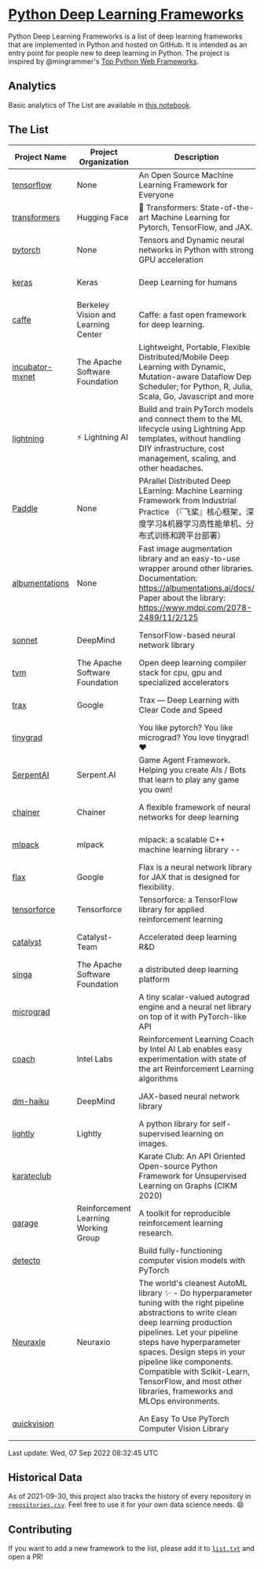 # [Python Deep Learning Frameworks](https://www.github.com/shimst3r/python-deep-learning-frameworks)

Python Deep Learning Frameworks is a list of deep learning frameworks that are implemented in Python and hosted on GitHub. It is intended as an entry point for people new to deep learning in Python. The project is inspired by @mingrammer's [Top Python Web Frameworks](https://github.com/mingrammer/python-web-framework-stars).

## Analytics

Basic analytics of The List are available in [this notebook](./notebooks/development_over_time.ipynb).

## The List

| Project Name | Project Organization | Description | Stars | Forks | Open Issues | Last Commit |
| ------------ | -------------------- | ----------- | ----: | ----: | ----------: | ----------- |
| [tensorflow](https://tensorflow.org) | None | An Open Source Machine Learning Framework for Everyone | 167573 | 87148 | 2369 | 0 day(s) ago |
| [transformers](https://huggingface.co/transformers) | Hugging Face | 🤗 Transformers: State-of-the-art Machine Learning for Pytorch, TensorFlow, and JAX. | 69691 | 16032 | 549 | 0 day(s) ago |
| [pytorch](https://pytorch.org) | None | Tensors and Dynamic neural networks in Python with strong GPU acceleration | 58519 | 16307 | 10013 | 0 day(s) ago |
| [keras](http://keras.io/) | Keras | Deep Learning for humans | 56088 | 19175 | 335 | 0 day(s) ago |
| [caffe](http://caffe.berkeleyvision.org/) | Berkeley Vision and Learning Center | Caffe: a fast open framework for deep learning. | 32833 | 19007 | 1181 | 0 day(s) ago |
| [incubator-mxnet](https://mxnet.apache.org) | The Apache Software Foundation | Lightweight, Portable, Flexible Distributed/Mobile Deep Learning with Dynamic, Mutation-aware Dataflow Dep Scheduler; for Python, R, Julia, Scala, Go, Javascript and more | 20067 | 6882 | 1991 | 0 day(s) ago |
| [lightning](https://lightning.ai) | ⚡️ Lightning AI  | Build and train PyTorch models and connect them to the ML lifecycle using Lightning App templates, without handling DIY infrastructure, cost management, scaling, and other headaches. | 19930 | 2565 | 608 | 0 day(s) ago |
| [Paddle](http://www.paddlepaddle.org/) | None | PArallel Distributed Deep LEarning: Machine Learning Framework from Industrial Practice （『飞桨』核心框架，深度学习&机器学习高性能单机、分布式训练和跨平台部署） | 18808 | 4696 | 2915 | 0 day(s) ago |
| [albumentations](https://albumentations.ai) | None | Fast image augmentation library and an easy-to-use wrapper around other libraries. Documentation:  https://albumentations.ai/docs/ Paper about the library: https://www.mdpi.com/2078-2489/11/2/125 | 10787 | 1384 | 288 | 0 day(s) ago |
| [sonnet](https://sonnet.dev/) | DeepMind | TensorFlow-based neural network library | 9365 | 1336 | 32 | 0 day(s) ago |
| [tvm](https://tvm.apache.org/) | The Apache Software Foundation | Open deep learning compiler stack for cpu, gpu and specialized accelerators | 8526 | 2684 | 613 | 0 day(s) ago |
| [trax](https://github.com/google/trax) | Google | Trax — Deep Learning with Clear Code and Speed | 7092 | 734 | 96 | 1 day(s) ago |
| [tinygrad](https://github.com/geohot/tinygrad) |  | You like pytorch? You like micrograd? You love tinygrad! ❤️  | 6643 | 678 | 27 | 0 day(s) ago |
| [SerpentAI](http://serpent.ai) | Serpent.AI | Game Agent Framework. Helping you create AIs / Bots that learn to play any game you own! | 6329 | 751 | 2 | 0 day(s) ago |
| [chainer](https://chainer.org) | Chainer | A flexible framework of neural networks for deep learning | 5718 | 1389 | 11 | 0 day(s) ago |
| [mlpack](https://www.mlpack.org/) | mlpack | mlpack: a scalable C++ machine learning library --  | 4067 | 1434 | 46 | 0 day(s) ago |
| [flax](https://flax.readthedocs.io) | Google | Flax is a neural network library for JAX that is designed for flexibility. | 3485 | 400 | 103 | 0 day(s) ago |
| [tensorforce](https://github.com/tensorforce/tensorforce) | Tensorforce | Tensorforce: a TensorFlow library for applied reinforcement learning | 3166 | 533 | 30 | 0 day(s) ago |
| [catalyst](https://catalyst-team.com) | Catalyst-Team | Accelerated deep learning R&D | 2981 | 366 | 8 | 1 day(s) ago |
| [singa](https://github.com/apache/singa) | The Apache Software Foundation | a distributed deep learning platform | 2655 | 831 | 38 | 6 day(s) ago |
| [micrograd](https://github.com/karpathy/micrograd) |  | A tiny scalar-valued autograd engine and a neural net library on top of it with PyTorch-like API | 2568 | 231 | 9 | 0 day(s) ago |
| [coach](https://intellabs.github.io/coach/) | Intel Labs | Reinforcement Learning Coach by Intel AI Lab enables easy experimentation with state of the art Reinforcement Learning algorithms | 2180 | 438 | 90 | 1 day(s) ago |
| [dm-haiku](https://dm-haiku.readthedocs.io) | DeepMind | JAX-based neural network library | 2146 | 171 | 76 | 1 day(s) ago |
| [lightly](https://github.com/lightly-ai/lightly) | Lightly | A python library for self-supervised learning on images. | 1775 | 141 | 78 | 1 day(s) ago |
| [karateclub](https://karateclub.readthedocs.io) |  | Karate Club: An API Oriented Open-source Python Framework for Unsupervised Learning on Graphs (CIKM 2020) | 1717 | 218 | 0 | 0 day(s) ago |
| [garage](https://github.com/rlworkgroup/garage) | Reinforcement Learning Working Group | A toolkit for reproducible reinforcement learning research. | 1505 | 268 | 227 | 1 day(s) ago |
| [detecto](https://detecto.readthedocs.io/) |  | Build fully-functioning computer vision models with PyTorch | 560 | 98 | 38 | 7 day(s) ago |
| [Neuraxle](https://www.neuraxle.org/) | Neuraxio | The world's cleanest AutoML library ✨ - Do hyperparameter tuning with the right pipeline abstractions to write clean deep learning production pipelines. Let your pipeline steps have hyperparameter spaces. Design steps in your pipeline like components. Compatible with Scikit-Learn, TensorFlow, and most other libraries, frameworks and MLOps environments. | 535 | 53 | 63 | 18 day(s) ago |
| [quickvision](https://github.com/oke-aditya/quickvision) |  | An Easy To Use PyTorch Computer Vision Library | 49 | 5 | 19 | 114 day(s) ago |

Last update: Wed, 07 Sep 2022 08:32:45 UTC

## Historical Data

As of 2021-09-30, this project also tracks the history of every repository in [`repositories.csv`](./repositories.csv). Feel free to use it for your own data science needs. :smile:

## Contributing

If you want to add a new framework to the list, please add it to [`list.txt`](./python-deep-learning-frameworks/list.txt) and open a PR!